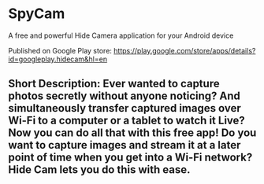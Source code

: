 # SpyCam
A free and powerful Hide Camera application for your Android device

Published on Google Play store: https://play.google.com/store/apps/details?id=googleplay.hidecam&hl=en

Short Description: 
Ever wanted to capture photos secretly without anyone noticing? And simultaneously transfer captured images over Wi-Fi to a computer or a tablet to watch it Live? Now you can do all that with this free app!
Do you want to capture images and stream it at a later point of time when you get into a Wi-Fi network? Hide Cam lets you do this with ease.
----
